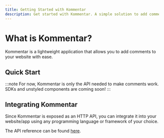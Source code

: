 ```yaml
---
title: Getting Started with Kommentar
description: Get started with Kommentar. A simple solution to add comments to your website.
---
```


# What is Kommentar?

Kommentar is a lightweight application that allows you to add comments to your website with ease.

## Quick Start

:::note
For now, Kommentar is only the API needed to make comments work. SDKs and unstyled components are coming soon!
:::

## Integrating Kommentar

Since Kommentar is exposed as an HTTP API, you can integrate it into your website/app using any programming language or framework of your choice.

The API reference can be found [here](/docs/reference/03-api-reference/).
